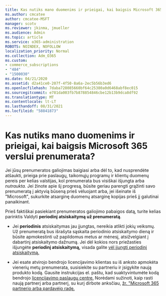 ```yaml
---
title: Kas nutiks mano duomenims ir prieigai, kai baigsis Microsoft 365 verslui prenumerata?
ms.author: cmcatee
author: cmcatee-MSFT
manager: scotv
ms.reviewer: jkinma, jmueller
ms.audience: Admin
ms.topic: article
ms.service: o365-administration
ROBOTS: NOINDEX, NOFOLLOW
localization_priority: Normal
ms.collection: Adm_O365
ms.custom:
- commerce_subscriptions
- "484"
- "1500030"
ms.date: 04/21/2020
ms.assetid: d2a41ce0-207f-4f50-8a6a-2ec5b56b3ed6
ms.openlocfilehash: 7daba728085660bf64c25380a0d6468abf8ec015
ms.sourcegitcommit: e781da003fb7b878854846cbe12b13b9dca8df92
ms.translationtype: MT
ms.contentlocale: lt-LT
ms.lasthandoff: 08/31/2021
ms.locfileid: "58841873"
---
```

# <a name="what-happens-to-my-data-and-access-when-my-microsoft-365-for-business-subscription-ends"></a>Kas nutiks mano duomenims ir prieigai, kai baigsis Microsoft 365 verslui prenumerata?

Jei jūsų prenumeratos galiojimas baigiasi arba dėl to, kad nusprendėte atšaukti, prieiga prie paslaugų, taikomųjų programų ir klientų duomenų pereis per kelias valstijas, kol prenumerata bus visiškai išjungta arba *nutraukta.* Jei žinote apie šį progresą, būsite geriau parengti grąžinti savo prenumeratą į aktyvią būseną prieš vėluojant arba, jei išeinate iš "Microsoft", sukurkite atsarginę duomenų atsarginę kopijas prieš jį galutinai panaikinant.
  
Prieš faktiškai pasiekiant prenumeratos galiojimo pabaigos datą, turite kelias parinktis Valdyti **periodinį atsiskaitymą už prenumeratą**.
  
- Jei **periodinis** atsiskaitymas jau įjungtas, nereikia atlikti jokių veiksmų. Už prenumeratą bus išrašyta sąskaita periodinio atsiskaitymo dieną ir būsite apmokestinti už papildomus metus ar mėnesį, atsižvelgiant į dabartinį atsiskaitymo dažnumą.  Jei dėl kokios nors priežasties išjungėte **periodinį atsiskaitymą,** visada galite [vėl įjungti periodinį atsiskaitymą.](https://docs.microsoft.com/microsoft-365/commerce/subscriptions/renew-your-subscription#turn-recurring-billing-off-or-on)

- Jei esate atvirojo bendrojo licencijavimo klientas su iš anksto apmokėta vienerių metų prenumerata, susisiekite su partneriu ir įsigykite naują produkto kodą. Gausite instrukcijas el. paštu, kad suaktyvintumėte kodą bendrojo [licencijavimo paslaugų centre.](https://go.microsoft.com/fwlink/p/?LinkID=282016) Norėdami sužinoti, kaip rasti naują partnerį arba partnerį, su kurį dirbote anksčiau, [žr. "Microsoft 365 partnerio arba pardavėjo radę.](https://docs.microsoft.com/microsoft-365/admin/manage/find-your-partner-or-reseller)